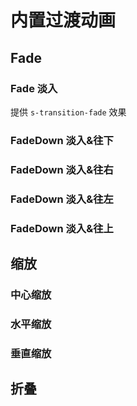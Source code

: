 # 内置过渡动画

## Fade
### Fade 淡入

提供 `s-transition-fade` 效果
<demo
src="./src/fade.vue"
/>

### FadeDown 淡入&往下
<demo
src="./src/fadeDown.vue"
title="可通过half, completely修饰"
/>

### FadeDown 淡入&往右
<demo
src="./src/fadeRight.vue"
title="可通过half, completely修饰"
/>

### FadeDown 淡入&往左
<demo
src="./src/fadeLeft.vue"
title="可通过half, completely修饰"
/>

### FadeDown 淡入&往上
<demo
src="./src/fadeUp.vue"
title="可通过half, completely修饰"
/>

## 缩放
### 中心缩放
<demo
src="./src/scale.vue"
title="可通过half, completely修饰"
/>

### 水平缩放


<demo
src="./src/scaleHorizontal.vue"
title="可通过start, end修饰"
/>

### 垂直缩放
<demo
src="./src/scaleVertical.vue"
title="可通过start, end修饰"
/>

## 折叠
<demo
src="./src/collapse.vue"
title="必须通过vertical, horizontal修饰"
/>
